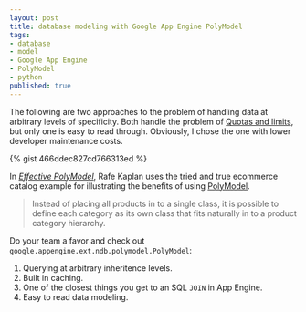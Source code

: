 ```yaml
---
layout: post
title: database modeling with Google App Engine PolyModel
tags:
- database
- model
- Google App Engine
- PolyModel
- python
published: true
---
```

The following are two approaches to the problem of handling data at
arbitrary levels of specificity. Both handle the problem of
[Quotas and limits](https://developers.google.com/appengine/docs/python/datastore/#Python_Quotas_and_limits),
but only one is easy to read through. Obviously, I chose the one with
lower developer maintenance costs.

{% gist 466ddec827cd766313ed %}

In [_Effective PolyModel_](https://developers.google.com/appengine/articles/polymodel),
Rafe Kaplan uses the tried and true ecommerce catalog example
for illustrating the benefits of using
[PolyModel](https://developers.google.com/appengine/docs/python/ndb/polymodelclass).

> Instead of placing all products in to a single class, it is possible to define
> each category as its own class that fits naturally in to a product category hierarchy.

Do your team a favor and check out `google.appengine.ext.ndb.polymodel.PolyModel`:

1. Querying at arbitrary inheritence levels.
2. Built in caching.
3. One of the closest things you get to an SQL `JOIN` in App Engine.
4. Easy to read data modeling.
